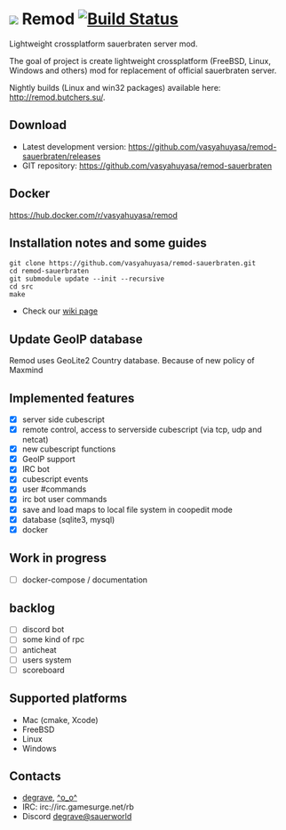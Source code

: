 # ![](https://github.com/vasyahuyasa/remod-sauerbraten/blob/master/src/res/remod.png) Remod [![Build Status](https://travis-ci.org/vasyahuyasa/remod-sauerbraten.svg?branch=master)](https://travis-ci.org/vasyahuyasa/remod-sauerbraten)

Lightweight crossplatform sauerbraten server mod.

The goal of project is create lightweight crossplatform (FreeBSD, Linux, Windows and others) mod for replacement of official sauerbraten server.

Nightly builds (Linux and win32 packages) available here: http://remod.butchers.su/.

## Download

  * Latest development version: https://github.com/vasyahuyasa/remod-sauerbraten/releases
  * GIT repository: https://github.com/vasyahuyasa/remod-sauerbraten
 
## Docker

https://hub.docker.com/r/vasyahuyasa/remod

## Installation notes and some guides
```
git clone https://github.com/vasyahuyasa/remod-sauerbraten.git
cd remod-sauerbraten
git submodule update --init --recursive
cd src
make
```
  * Check our [wiki page](https://github.com/vasyahuyasa/remod-sauerbraten/wiki/Installation)

## Update GeoIP database

Remod uses GeoLite2 Country database. Because of new policy of Maxmind 

## Implemented features
  * [x] server side cubescript
  * [x] remote control, access to serverside cubescript (via tcp, udp and netcat)
  * [x] new cubescript functions
  * [x] GeoIP support
  * [x] IRC bot
  * [x] cubescript events
  * [x] user #commands
  * [x] irc bot user commands
  * [x] save and load maps to local file system in coopedit mode
  * [x] database (sqlite3, mysql)
  * [x] docker

## Work in progress   
  * [ ] docker-compose / documentation

## backlog
  * [ ] discord bot
  * [ ] some kind of rpc
  * [ ] anticheat
  * [ ] users system
  * [ ] scoreboard

## Supported platforms
  * Mac (cmake, Xcode)
  * FreeBSD 
  * Linux
  * Windows

## Contacts
  * [degrave](https://github.com/vasyahuyasa), [^o_o^](https://github.com/rmhmlhr)
  * IRC: irc://irc.gamesurge.net/rb
  * Discord [degrave@sauerworld](https://discord.gg/rfptFpx)

